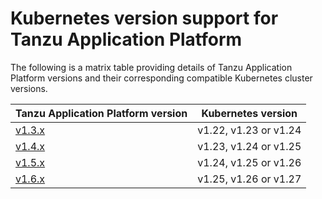 # Kubernetes version support for Tanzu Application Platform

The following is a matrix table providing details of Tanzu Application Platform versions 
and their corresponding compatible Kubernetes cluster versions.

| Tanzu Application Platform version | Kubernetes version |
|--------|---------|
|[v1.3.x](https://docs.vmware.com/en/VMware-Tanzu-Application-Platform/1.3/tap/GUID-release-notes.html)|v1.22, v1.23 or v1.24|
|[v1.4.x](https://docs.vmware.com/en/VMware-Tanzu-Application-Platform/1.4/tap/release-notes.html)|v1.23, v1.24 or v1.25|
|[v1.5.x](https://docs.vmware.com/en/VMware-Tanzu-Application-Platform/1.5/tap/release-notes.html)|v1.24, v1.25 or v1.26|
|[v1.6.x](https://docs.vmware.com/en/VMware-Tanzu-Application-Platform/1.6/tap/release-notes.html)|v1.25, v1.26 or v1.27|
